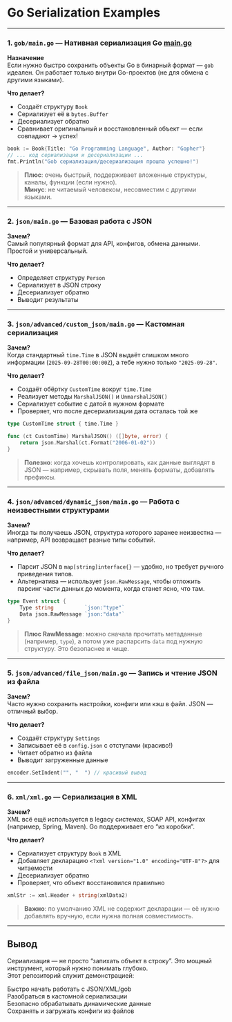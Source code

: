 # Go Serialization Examples

---


### 1. `gob/main.go` — Нативная сериализация Go [main.go](gob/main.go)

**Назначение**  
Если нужно быстро сохранить объекты Go в бинарный формат — `gob` идеален. Он работает только внутри Go-проектов (не для обмена с другими языками).

**Что делает?**
- Создаёт структуру `Book`
- Сериализует её в `bytes.Buffer`
- Десериализует обратно
- Сравнивает оригинальный и восстановленный объект — если совпадают → успех!

```go
book := Book{Title: "Go Programming Language", Author: "Gopher"}
// ... код сериализации и десериализации ...
fmt.Println("Gob сериализация/десериализация прошла успешно!")
```

> **Плюс**: очень быстрый, поддерживает вложенные структуры, каналы, функции (если нужно).  
> **Минус**: не читаемый человеком, несовместим с другими языками.

---

### 2. `json/main.go` — Базовая работа с JSON

**Зачем?**  
Самый популярный формат для API, конфигов, обмена данными. Простой и универсальный.

**Что делает?**
- Определяет структуру `Person`
- Сериализует в JSON строку
- Десериализует обратно
- Выводит результаты

---

### 3. `json/advanced/custom_json/main.go` — Кастомная сериализация

**Зачем?**  
Когда стандартный `time.Time` в JSON выдаёт слишком много информации (`2025-09-28T00:00:00Z`), а тебе нужно только `"2025-09-28"`.

**Что делает?**
- Создаёт обёртку `CustomTime` вокруг `time.Time`
- Реализует методы `MarshalJSON()` и `UnmarshalJSON()`
- Сериализует событие с датой в нужном формате
- Проверяет, что после десериализации дата осталась той же

```go
type CustomTime struct { time.Time }

func (ct CustomTime) MarshalJSON() ([]byte, error) {
	return json.Marshal(ct.Format("2006-01-02"))
}
```

>**Полезно**: когда хочешь контролировать, как данные выглядят в JSON — например, скрывать поля, менять форматы, добавлять префиксы.

---

### 4. `json/advanced/dynamic_json/main.go` — Работа с неизвестными структурами

**Зачем?**  
Иногда ты получаешь JSON, структура которого заранее неизвестна — например, API возвращает разные типы событий.

**Что делает?**
- Парсит JSON в `map[string]interface{}` — удобно, но требует ручного приведения типов.
- Альтернатива — использует `json.RawMessage`, чтобы отложить парсинг части данных до момента, когда станет ясно, что там.

```go
type Event struct {
	Type string          `json:"type"`
	Data json.RawMessage `json:"data"`
}
```

>**Плюс RawMessage**: можно сначала прочитать метаданные (например, `type`), а потом уже распарсить `data` под нужную структуру. Это безопаснее и чище.

---

### 5. `json/advanced/file_json/main.go` — Запись и чтение JSON из файла

**Зачем?**  
Часто нужно сохранить настройки, конфиги или кэш в файл. JSON — отличный выбор.

**Что делает?**
- Создаёт структуру `Settings`
- Записывает её в `config.json` с отступами (красиво!)
- Читает обратно из файла
- Выводит загруженные данные

```go
encoder.SetIndent("", "  ") // красивый вывод
```

---

### 6. `xml/xml.go` — Сериализация в XML

**Зачем?**  
XML всё ещё используется в legacy системах, SOAP API, конфигах (например, Spring, Maven). Go поддерживает его “из коробки”.

**Что делает?**
- Сериализует структуру `Book` в XML
- Добавляет декларацию `<?xml version="1.0" encoding="UTF-8"?>` для читаемости
- Десериализует обратно
- Проверяет, что объект восстановился правильно

```go
xmlStr := xml.Header + string(xmlData2)
```

>**Важно**: по умолчанию XML не содержит декларации — её нужно добавлять вручную, если нужна полная совместимость.

---

## Вывод

Сериализация — не просто “запихать объект в строку”. Это мощный инструмент, который нужно понимать глубоко.  
Этот репозиторий служит демонстрацией:

Быстро начать работать с JSON/XML/gob  
Разобраться в кастомной сериализации  
Безопасно обрабатывать динамические данные  
Сохранять и загружать конфиги из файлов